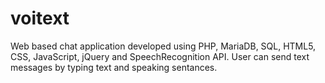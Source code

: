 # voitext
Web based chat application developed using PHP, MariaDB, SQL, HTML5, CSS, JavaScript, jQuery and SpeechRecognition API. User can send text messages by typing text and speaking sentances.
